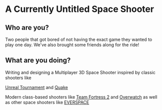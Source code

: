 <h1>A Currently Untitled Space Shooter</h1>
<h2>Who are you? </h2>
Two people that got bored of not having the exact game they wanted to play one day. We've also brought some friends along for the ride!
<h2>What are you doing?</h2>
Writing and designing a Multiplayer 3D Space Shooter inspired by classic shooters like  

[Unreal Tournament](https://en.wikipedia.org/wiki/Unreal_Tournament) and [Quake](https://en.wikipedia.org/wiki/Quake_(series))

Modern class-based shooters like [Team Fortress 2](https://en.wikipedia.org/wiki/Team_Fortress_2) and [Overwatch](https://en.wikipedia.org/wiki/Overwatch_(video_game))
as well as other space shooters like [EVERSPACE](https://everspace-game.com/) 
<!--stackedit_data:
eyJoaXN0b3J5IjpbLTE0OTg3Nzk3NjYsLTYwMjYxMjcwNywtMT
k2MDI3MjMxNiwtMTIwMjg2MTUwNywtMjQ1MzIyOTQ0LDQzMTI4
MTAwMl19
-->
